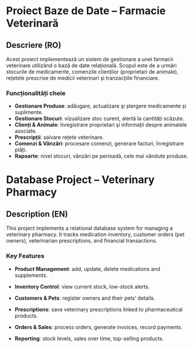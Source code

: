 # Proiect Baze de Date – Farmacie Veterinară

## Descriere (RO)
Acest proiect implementează un sistem de gestionare a unei farmacii veterinare utilizând o bază de date relațională. Scopul este de a urmări stocurile de medicamente, comenzile clienților (proprietari de animale), rețetele prescrise de medicii veterinari și tranzacțiile financiare.

### Funcționalități cheie
- **Gestionare Produse**: adăugare, actualizare şi ștergere medicamente și suplimente.
- **Gestionare Stocuri**: vizualizare stoc curent, alertă la cantități scăzute.
- **Clienți & Animale**: înregistrare proprietari şi informații despre animalele asociate.
- **Prescripții**: salvare rețete veterinare.
- **Comenzi & Vânzări**: procesare comenzi, generare facturi, înregistrare plăți.
- **Rapoarte**: nivel stocuri, vânzări pe perioadă, cele mai vândute produse.



# Database Project – Veterinary Pharmacy
## Description (EN)
This project implements a relational database system for managing a veterinary pharmacy. It tracks medication inventory, customer orders (pet owners), veterinarian prescriptions, and financial transactions.

### Key Features
- **Product Management**: add, update, delete medications and supplements.

- **Inventory Control**: view current stock, low-stock alerts.

- **Customers & Pets**: register owners and their pets’ details.

- **Prescriptions**: save veterinary prescriptions linked to pharmaceutical products.

- **Orders & Sales**: process orders, generate invoices, record payments.

- **Reporting**: stock levels, sales over time, top-selling products.
